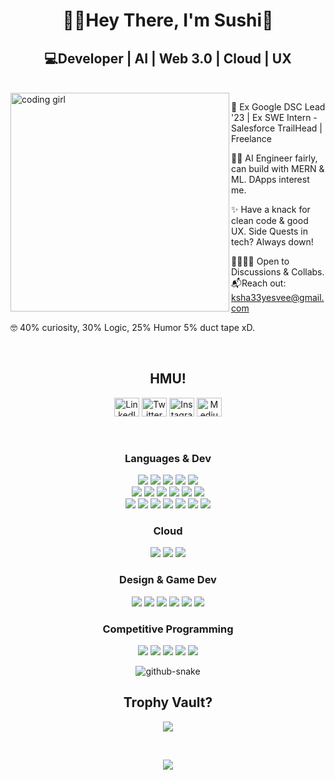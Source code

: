 <h1 align="center">👋🏻Hey There, I'm Sushi👾</h1>
<h2 align="center">💻Developer | AI | Web 3.0 | Cloud | UX </h2>
<br>

<img align="left" alt="coding girl" width="350" src="https://gifdb.com/images/high/coding-girl-animation-fe7t4gejurmtof8v.webp">



  <p >
🎯 Ex Google DSC Lead '23 | Ex SWE Intern - Salesforce TrailHead | Freelance 
  
👩‍💻 AI Engineer fairly, can build with MERN & ML. DApps interest me. 

✨ Have a knack for clean code & good UX. Side Quests in tech? Always down!

🫱🏼‍🫲🏼 Open to Discussions & Collabs. 📬Reach out: <a href="mailto:ksha33yesvee@gmail.com">ksha33yesvee@gmail.com</a>
  
🤓 40% curiosity, 30% Logic, 25% Humor 5% duct tape xD.
    
</p>
<br>

<div align="center">
<h2>HMU!</h2>
  <p>
    <a href="https://www.linkedin.com/in/sudhiksha03" target="blank"><img src="https://raw.githubusercontent.com/rahuldkjain/github-profile-readme-generator/master/src/images/icons/Social/linked-in-alt.svg" alt="LinkedIn" height="30" width="40"></a>
    <a href="https://twitter.com/sudhiksha_v" target="blank"><img src="https://raw.githubusercontent.com/rahuldkjain/github-profile-readme-generator/master/src/images/icons/Social/twitter.svg" alt="Twitter" height="30" width="40"></a>
    <a href="https://instagram.com/techiephoenixx" target="blank"><img src="https://raw.githubusercontent.com/rahuldkjain/github-profile-readme-generator/master/src/images/icons/Social/instagram.svg" alt="Instagram" height="30" width="40"></a>
    <a href="https://medium.com/@miss_pixel" target="blank"><img src="https://raw.githubusercontent.com/rahuldkjain/github-profile-readme-generator/master/src/images/icons/Social/medium.svg" alt="Medium" height="30" width="40"></a>
  </p>
<br>
  
 <h3>Languages & Dev</h3>
  <p>
    <img src="https://img.shields.io/badge/java-%23ED8B00.svg?style=for-the-badge&logo=openjdk&logoColor=white">
    <img src="https://img.shields.io/badge/python-3670A0?style=for-the-badge&logo=python&logoColor=ffdd54">
    <img src="https://img.shields.io/badge/c++-%2300599C.svg?style=for-the-badge&logo=c%2B%2B&logoColor=white">
    <img src="https://img.shields.io/badge/dart-%230175C2.svg?style=for-the-badge&logo=dart&logoColor=white">
    <img src="https://img.shields.io/badge/typescript-%23007ACC.svg?style=for-the-badge&logo=typescript&logoColor=white">
    <br>
    <img src="https://img.shields.io/badge/react-%2320232a.svg?style=for-the-badge&logo=react&logoColor=%2361DAFB">
    <img src="https://img.shields.io/badge/node.js-6DA55F?style=for-the-badge&logo=node.js&logoColor=white">
    <img src="https://img.shields.io/badge/angular-%23DD0031.svg?style=for-the-badge&logo=angular&logoColor=white">
    <img src="https://img.shields.io/badge/express.js-%23404d59.svg?style=for-the-badge&logo=express&logoColor=%2361DAFB">
    <img src="https://img.shields.io/badge/Next-black?style=for-the-badge&logo=next.js&logoColor=white">
    <img src="https://img.shields.io/badge/tailwindcss-%2338B2AC.svg?style=for-the-badge&logo=tailwind-css&logoColor=white">
    <br>
    <img src="https://img.shields.io/badge/Android-3DDC84?style=for-the-badge&logo=android&logoColor=white">
    <img src="https://img.shields.io/badge/Flutter-%2302569B.svg?style=for-the-badge&logo=Flutter&logoColor=white">
    <img src="https://img.shields.io/badge/TensorFlow-%23FF6F00.svg?style=for-the-badge&logo=TensorFlow&logoColor=white">
    <img src="https://img.shields.io/badge/Keras-%23D00000.svg?style=for-the-badge&logo=Keras&logoColor=white">
    <img src="https://img.shields.io/badge/scikit--learn-%23F7931E.svg?style=for-the-badge&logo=scikit-learn&logoColor=white">
    <img src="https://img.shields.io/badge/firebase-a08021?style=for-the-badge&logo=firebase&logoColor=ffcd34">
    <img src="https://img.shields.io/badge/django-%23092E20.svg?style=for-the-badge&logo=django&logoColor=white">
  </p>
  
  <h3>Cloud</h3>
  <p>
    <img src="https://img.shields.io/badge/GoogleCloud-%234285F4.svg?style=for-the-badge&logo=google-cloud&logoColor=white">
    <img src="https://img.shields.io/badge/azure-%230072C6.svg?style=for-the-badge&logo=microsoftazure&logoColor=white">
    <img src="https://img.shields.io/badge/firebase-%23039BE5.svg?style=for-the-badge&logo=firebase">
  </p>
  
  <h3>Design & Game Dev</h3>
  <p>
    <img src="https://img.shields.io/badge/blender-%23F5792A.svg?style=for-the-badge&logo=blender&logoColor=white">
    <img src="https://img.shields.io/badge/figma-%23F24E1E.svg?style=for-the-badge&logo=figma&logoColor=white">
    <img src="https://img.shields.io/badge/Streamlit-%23FE4B4B.svg?style=for-the-badge&logo=streamlit&logoColor=white">
    <img src="https://img.shields.io/badge/nVIDIA-%2376B900.svg?style=for-the-badge&logo=nVIDIA&logoColor=white">
    <img src="https://img.shields.io/badge/unity-%23000000.svg?style=for-the-badge&logo=unity&logoColor=white">
    <img src="https://img.shields.io/badge/unrealengine-%23313131.svg?style=for-the-badge&logo=unrealengine&logoColor=white">
  </p>
  
  <h3>Competitive Programming</h3>
  <p>
    <img src="https://img.shields.io/badge/LeetCode-000000?style=for-the-badge&logo=LeetCode&logoColor=#d16c06">
    <img src="https://img.shields.io/badge/Kaggle-035a7d?style=for-the-badge&logo=kaggle&logoColor=white">
    <img src="https://img.shields.io/badge/-Hackerrank-2EC866?style=for-the-badge&logo=HackerRank&logoColor=white">
    <img src="https://img.shields.io/badge/HackerEarth-%232C3454.svg?&style=for-the-badge&logo=HackerEarth&logoColor=Blue">
    <img src="https://img.shields.io/badge/CodeChef-%23964B00.svg?style=for-the-badge&logo=CodeChef&logoColor=white">
  </p>
  
  

   <picture>
    <source media="(prefers-color-scheme: dark)" srcset="https://raw.githubusercontent.com/tobiasmeyhoefer/tobiasmeyhoefer/output/github-snake-dark.svg">
    <img alt="github-snake" src="https://raw.githubusercontent.com/tobiasmeyhoefer/tobiasmeyhoefer/output/github-snake.svg">
  </picture>
  <p>
    
  <h2>Trophy Vault?</h2>
  <p>
    <img src="https://github-profile-trophy.vercel.app/?username=Sudhiksha03v&theme=radical&no-frame=false&no-bg=true&margin-w=4">
  </p>
<br>
  <p>
    <img src="https://quotes-github-readme.vercel.app/api?type=horizontal&theme=radical">
  </p>
</div>
